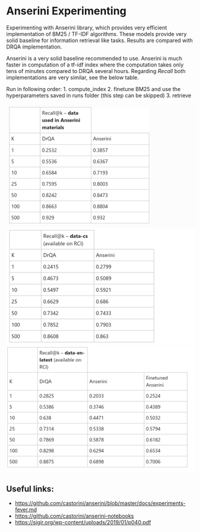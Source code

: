 # Anserini Experimenting

Experimenting with Anserini library, which provides very efficient implementation of BM25 / TF-IDF algorithms. 
These models provide very solid baseline for information retrieval like tasks. Results are compared with 
DRQA implementation.

Anserini is a very solid baseline recommended to use. Anserini is much faster in computation of a tf-idf index 
where the computation takes only tens of minutes compared to DRQA several hours. Regarding *Recall* both implementations 
are very similar, see the below table.

Run in following order:
    1. compute_index
    2. finetune BM25 and use the hyperparameters saved in runs folder (this step can be skipped)
    3. retrieve

<img src="./desc/recall_data_anserini.png">

<img src="./desc/recall_data_cs.png">

<img src="./desc/recall_data_en_latest.png">


## Useful links:
- https://github.com/castorini/anserini/blob/master/docs/experiments-fever.md
- https://github.com/castorini/anserini-notebooks
- https://sigir.org/wp-content/uploads/2019/01/p040.pdf